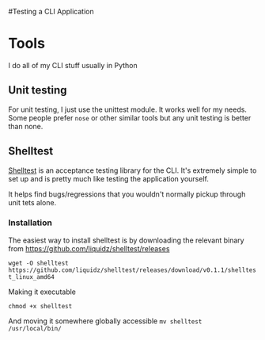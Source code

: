 #Testing a CLI Application

# Tools

I do all of my CLI stuff usually in Python

## Unit testing

For unit testing, I just use the unittest module. It works well for my needs.
Some people prefer `nose` or other similar tools but any unit testing is better than none.

## Shelltest

[Shelltest](https://github.com/liquidz/shelltest) is an acceptance testing library for the CLI.
It's extremely simple to set up and is pretty much like testing the application yourself.

It helps find bugs/regressions that you wouldn't normally pickup through unit tets alone.

### Installation

The easiest way to install shelltest is by downloading the relevant
binary from https://github.com/liquidz/shelltest/releases

`wget -O shelltest https://github.com/liquidz/shelltest/releases/download/v0.1.1/shelltest_linux_amd64`

Making it executable

`chmod +x shelltest`

And moving it somewhere globally accessible
`mv shelltest /usr/local/bin/`
